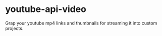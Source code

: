 # youtube-api-video
Grap your youtube mp4 links and thumbnails for streaming it into custom projects.
